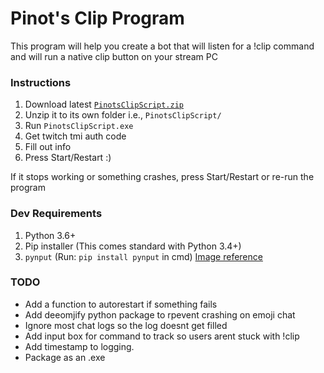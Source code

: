 # Pinot's Clip Program

This program will help you create a bot that will listen for a !clip command and will run a native clip button on your stream PC

### Instructions 
1) Download latest [`PinotsClipScript.zip`](https://github.com/chukwumaokere/TwitchClipScript/releases/latest)
2) Unzip it to its own folder i.e., `PinotsClipScript/`
3) Run `PinotsClipScript.exe`
4) Get twitch tmi auth code 
5) Fill out info
6) Press Start/Restart :)

If it stops working or something crashes, press Start/Restart or re-run the program

### Dev Requirements
1) Python 3.6+
2) Pip installer (This comes standard with Python 3.4+)
3) `pynput` (Run: `pip install pynput` in cmd) 
[Image reference](https://i.gyazo.com/4d4a9d36df373192567c0bd69d862248.png)

### TODO
- Add a function to autorestart if something fails
- Add deeomjify python package to rpevent crashing on emoji chat
- Ignore most chat logs so the log doesnt get filled
- Add input box for command to track so users arent stuck with !clip
- Add timestamp to logging.
- Package as an .exe